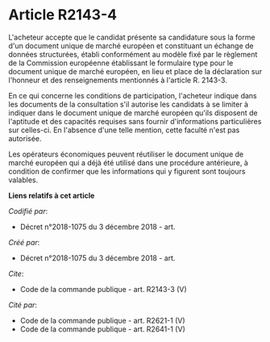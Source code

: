 # Article R2143-4

L'acheteur accepte que le candidat présente sa candidature sous la forme d'un document unique de marché européen et
constituant un échange de données structurées, établi conformément au modèle fixé par le règlement de la Commission
européenne établissant le formulaire type pour le document unique de marché européen, en lieu et place de la déclaration sur
l'honneur et des renseignements mentionnés à l'article R. 2143-3.

En ce qui concerne les conditions de participation, l'acheteur indique dans les documents de la consultation s'il autorise
les candidats à se limiter à indiquer dans le document unique de marché européen qu'ils disposent de l'aptitude et des
capacités requises sans fournir d'informations particulières sur celles-ci. En l'absence d'une telle mention, cette faculté
n'est pas autorisée. 

Les opérateurs économiques peuvent réutiliser le document unique de marché européen qui a déjà été utilisé dans une procédure
antérieure, à condition de confirmer que les informations qui y figurent sont toujours valables.

**Liens relatifs à cet article**

_Codifié par_:

  - Décret n°2018-1075 du 3 décembre 2018 - art.

_Créé par_:

  - Décret n°2018-1075 du 3 décembre 2018 - art.

_Cite_:

  - Code de la commande publique - art. R2143-3 (V)

_Cité par_:

  - Code de la commande publique - art. R2621-1 (V)
  - Code de la commande publique - art. R2641-1 (V)
